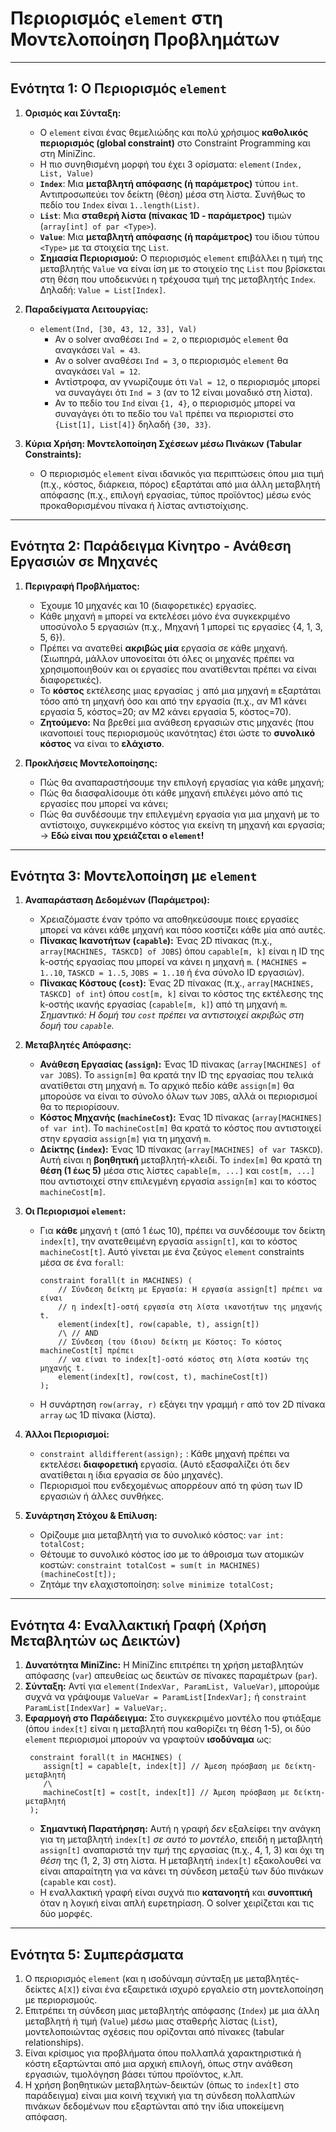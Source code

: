 # Περιορισμός `element` στη Μοντελοποίηση Προβλημάτων

---

## **Ενότητα 1: Ο Περιορισμός `element`**

1.  **Ορισμός και Σύνταξη:**
    *   Ο `element` είναι ένας θεμελιώδης και πολύ χρήσιμος **καθολικός περιορισμός (global constraint)** στο Constraint Programming και στη MiniZinc.
    *   Η πιο συνηθισμένη μορφή του έχει 3 ορίσματα:
        `element(Index, List, Value)`
    *   **`Index`**: Μια **μεταβλητή απόφασης (ή παράμετρος)** τύπου `int`. Αντιπροσωπεύει τον δείκτη (θέση) μέσα στη λίστα. Συνήθως το πεδίο του `Index` είναι `1..length(List)`.
    *   **`List`**: Μια **σταθερή λίστα (πίνακας 1D - παράμετρος)** τιμών (`array[int] of par <Type>`).
    *   **`Value`**: Μια **μεταβλητή απόφασης (ή παράμετρος)** του ίδιου τύπου `<Type>` με τα στοιχεία της `List`.
    *   **Σημασία Περιορισμού:** Ο περιορισμός `element` επιβάλλει η τιμή της μεταβλητής `Value` να είναι ίση με το στοιχείο της `List` που βρίσκεται στη θέση που υποδεικνύει η τρέχουσα τιμή της μεταβλητής `Index`. Δηλαδή: `Value = List[Index]`.

2.  **Παραδείγματα Λειτουργίας:**
    *   `element(Ind, [30, 43, 12, 33], Val)`
        *   Αν ο solver αναθέσει `Ind = 2`, ο περιορισμός `element` θα αναγκάσει `Val = 43`.
        *   Αν ο solver αναθέσει `Ind = 3`, ο περιορισμός `element` θα αναγκάσει `Val = 12`.
        *   Αντίστροφα, αν γνωρίζουμε ότι `Val = 12`, ο περιορισμός μπορεί να συναγάγει ότι `Ind = 3` (αν το 12 είναι μοναδικό στη λίστα).
        *   Αν το πεδίο του `Ind` είναι `{1, 4}`, ο περιορισμός μπορεί να συναγάγει ότι το πεδίο του `Val` πρέπει να περιοριστεί στο `{List[1], List[4]}` δηλαδή `{30, 33}`.

3.  **Κύρια Χρήση: Μοντελοποίηση Σχέσεων μέσω Πινάκων (Tabular Constraints):**
    *   Ο περιορισμός `element` είναι ιδανικός για περιπτώσεις όπου μια τιμή (π.χ., κόστος, διάρκεια, πόρος) εξαρτάται από μια άλλη μεταβλητή απόφασης (π.χ., επιλογή εργασίας, τύπος προϊόντος) μέσω ενός προκαθορισμένου πίνακα ή λίστας αντιστοίχισης.

---

## **Ενότητα 2: Παράδειγμα Κίνητρο - Ανάθεση Εργασιών σε Μηχανές**

1.  **Περιγραφή Προβλήματος:**
    *   Έχουμε 10 μηχανές και 10 (διαφορετικές) εργασίες.
    *   Κάθε μηχανή `m` μπορεί να εκτελέσει μόνο ένα συγκεκριμένο υποσύνολο 5 εργασιών (π.χ., Μηχανή 1 μπορεί τις εργασίες {4, 1, 3, 5, 6}).
    *   Πρέπει να ανατεθεί **ακριβώς μία** εργασία σε κάθε μηχανή. (Σιωπηρά, μάλλον υπονοείται ότι όλες οι μηχανές πρέπει να χρησιμοποιηθούν και οι εργασίες που ανατίθενται πρέπει να είναι διαφορετικές).
    *   Το **κόστος** εκτέλεσης μιας εργασίας `j` από μια μηχανή `m` εξαρτάται τόσο από τη μηχανή όσο και από την εργασία (π.χ., αν Μ1 κάνει εργασία 5, κόστος=20; αν Μ2 κάνει εργασία 5, κόστος=70).
    *   **Ζητούμενο:** Να βρεθεί μια ανάθεση εργασιών στις μηχανές (που ικανοποιεί τους περιορισμούς ικανότητας) έτσι ώστε το **συνολικό κόστος** να είναι το **ελάχιστο**.

2.  **Προκλήσεις Μοντελοποίησης:**
    *   Πώς θα αναπαραστήσουμε την επιλογή εργασίας για κάθε μηχανή;
    *   Πώς θα διασφαλίσουμε ότι κάθε μηχανή επιλέγει μόνο από τις εργασίες που μπορεί να κάνει;
    *   Πώς θα συνδέσουμε την επιλεγμένη εργασία για μια μηχανή με το αντίστοιχο, συγκεκριμένο κόστος για εκείνη τη μηχανή και εργασία; -> **Εδώ είναι που χρειάζεται ο `element`!**

---

## **Ενότητα 3: Μοντελοποίηση με `element`**

1.  **Αναπαράσταση Δεδομένων (Παράμετροι):**
    *   Χρειαζόμαστε έναν τρόπο να αποθηκεύσουμε ποιες εργασίες μπορεί να κάνει κάθε μηχανή και πόσο κοστίζει κάθε μία από αυτές.
    *   **Πίνακας Ικανοτήτων (`capable`):** Ένας 2D πίνακας (π.χ., `array[MACHINES, TASKCD] of JOBS`) όπου `capable[m, k]` είναι η ID της k-οστής εργασίας που μπορεί να κάνει η μηχανή `m`. ( `MACHINES = 1..10`, `TASKCD = 1..5`, `JOBS = 1..10` ή ένα σύνολο ID εργασιών).
    *   **Πίνακας Κόστους (`cost`):** Ένας 2D πίνακας (π.χ., `array[MACHINES, TASKCD] of int`) όπου `cost[m, k]` είναι το κόστος της εκτέλεσης της k-οστής ικανής εργασίας (`capable[m, k]`) από τη μηχανή `m`. *Σημαντικό: Η δομή του `cost` πρέπει να αντιστοιχεί ακριβώς στη δομή του `capable`.*

2.  **Μεταβλητές Απόφασης:**
    *   **Ανάθεση Εργασίας (`assign`):** Ένας 1D πίνακας (`array[MACHINES] of var JOBS`). Το `assign[m]` θα κρατά την ID της εργασίας που τελικά ανατίθεται στη μηχανή `m`. Το αρχικό πεδίο κάθε `assign[m]` θα μπορούσε να είναι το σύνολο όλων των `JOBS`, αλλά οι περιορισμοί θα το περιορίσουν.
    *   **Κόστος Μηχανής (`machineCost`):** Ένας 1D πίνακας (`array[MACHINES] of var int`). Το `machineCost[m]` θα κρατά το κόστος που αντιστοιχεί στην εργασία `assign[m]` για τη μηχανή `m`.
    *   **Δείκτης (`index`):** Ένας 1D πίνακας (`array[MACHINES] of var TASKCD`). Αυτή είναι η **βοηθητική** μεταβλητή-κλειδί. Το `index[m]` θα κρατά τη **θέση (1 έως 5)** μέσα στις λίστες `capable[m, ...]` και `cost[m, ...]` που αντιστοιχεί στην επιλεγμένη εργασία `assign[m]` και το κόστος `machineCost[m]`.

3.  **Οι Περιορισμοί `element`:**
    *   Για **κάθε** μηχανή `t` (από 1 έως 10), πρέπει να συνδέσουμε τον δείκτη `index[t]`, την ανατεθειμένη εργασία `assign[t]`, και το κόστος `machineCost[t]`. Αυτό γίνεται με ένα ζεύγος `element` constraints μέσα σε ένα `forall`:
        ```minizinc
        constraint forall(t in MACHINES) (
            // Σύνδεση δείκτη με Εργασία: Η εργασία assign[t] πρέπει να είναι
            // η index[t]-οστή εργασία στη λίστα ικανοτήτων της μηχανής t.
            element(index[t], row(capable, t), assign[t])
            /\ // AND
            // Σύνδεση (του ίδιου) δείκτη με Κόστος: Το κόστος machineCost[t] πρέπει
            // να είναι το index[t]-οστό κόστος στη λίστα κοστών της μηχανής t.
            element(index[t], row(cost, t), machineCost[t])
        );
        ```
    *   Η συνάρτηση `row(array, r)` εξάγει την γραμμή `r` από τον 2D πίνακα `array` ως 1D πίνακα (λίστα).

4.  **Άλλοι Περιορισμοί:**
    *   `constraint alldifferent(assign);` : Κάθε μηχανή πρέπει να εκτελέσει **διαφορετική** εργασία. (Αυτό εξασφαλίζει ότι δεν ανατίθεται η ίδια εργασία σε δύο μηχανές).
    *   Περιορισμοί που ενδεχομένως απορρέουν από τη φύση των ID εργασιών ή άλλες συνθήκες.

5.  **Συνάρτηση Στόχου & Επίλυση:**
    *   Ορίζουμε μια μεταβλητή για το συνολικό κόστος: `var int: totalCost;`
    *   Θέτουμε το συνολικό κόστος ίσο με το άθροισμα των ατομικών κοστών:
        `constraint totalCost = sum(t in MACHINES) (machineCost[t]);`
    *   Ζητάμε την ελαχιστοποίηση: `solve minimize totalCost;`

---

## **Ενότητα 4: Εναλλακτική Γραφή (Χρήση Μεταβλητών ως Δεικτών)**

1.  **Δυνατότητα MiniZinc:** Η MiniZinc επιτρέπει τη χρήση μεταβλητών απόφασης (`var`) απευθείας ως δεικτών σε πίνακες παραμέτρων (`par`).
2.  **Σύνταξη:** Αντί για `element(IndexVar, ParamList, ValueVar)`, μπορούμε συχνά να γράψουμε `ValueVar = ParamList[IndexVar];` ή `constraint ParamList[IndexVar] = ValueVar;`.
3.  **Εφαρμογή στο Παράδειγμα:** Στο συγκεκριμένο μοντέλο που φτιάξαμε (όπου `index[t]` είναι η μεταβλητή που καθορίζει τη θέση 1-5), οι δύο `element` περιορισμοί μπορούν να γραφτούν **ισοδύναμα** ως:
    ```minizinc
     constraint forall(t in MACHINES) (
        assign[t] = capable[t, index[t]] // Άμεση πρόσβαση με δείκτη-μεταβλητή
        /\
        machineCost[t] = cost[t, index[t]] // Άμεση πρόσβαση με δείκτη-μεταβλητή
     );
    ```
    *   **Σημαντική Παρατήρηση:** Αυτή η γραφή *δεν* εξαλείφει την ανάγκη για τη μεταβλητή `index[t]` *σε αυτό το μοντέλο*, επειδή η μεταβλητή `assign[t]` αναπαριστά την *τιμή* της εργασίας (π.χ., 4, 1, 3) και όχι τη *θέση* της (1, 2, 3) στη λίστα. Η μεταβλητή `index[t]` εξακολουθεί να είναι απαραίτητη για να κάνει τη σύνδεση μεταξύ των δύο πινάκων (`capable` και `cost`).
    *   Η εναλλακτική γραφή είναι συχνά πιο **κατανοητή** και **συνοπτική** όταν η λογική είναι απλή ευρετηρίαση. Ο solver χειρίζεται και τις δύο μορφές.

---

## **Ενότητα 5: Συμπεράσματα**

1.  Ο περιορισμός `element` (και η ισοδύναμη σύνταξη με μεταβλητές-δείκτες `A[X]`) είναι ένα εξαιρετικά ισχυρό εργαλείο στη μοντελοποίηση με περιορισμούς.
2.  Επιτρέπει τη σύνδεση μιας μεταβλητής απόφασης (`Index`) με μια άλλη μεταβλητή ή τιμή (`Value`) μέσω μιας σταθερής λίστας (`List`), μοντελοποιώντας σχέσεις που ορίζονται από πίνακες (tabular relationships).
3.  Είναι κρίσιμος για προβλήματα όπου πολλαπλά χαρακτηριστικά ή κόστη εξαρτώνται από μια αρχική επιλογή, όπως στην ανάθεση εργασιών, τιμολόγηση βάσει τύπου προϊόντος, κ.λπ.
4.  Η χρήση βοηθητικών μεταβλητών-δεικτών (όπως το `index[t]` στο παράδειγμα) είναι μια κοινή τεχνική για τη σύνδεση πολλαπλών πινάκων δεδομένων που εξαρτώνται από την ίδια υποκείμενη απόφαση.
